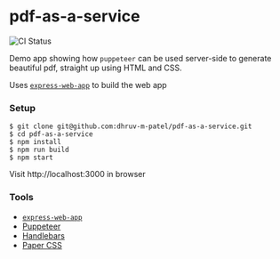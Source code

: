 # pdf-as-a-service

![CI Status](https://github.com/dhruv-m-patel/pdf-as-a-service/workflows/Continuous%20Integration/badge.svg)

Demo app showing how `puppeteer` can be used server-side to generate beautiful pdf, straight up using HTML and CSS.

Uses [`express-web-app`](https://github.com/dhruv-m-patel/express-web-app) to build the web app

### Setup

```
$ git clone git@github.com:dhruv-m-patel/pdf-as-a-service.git
$ cd pdf-as-a-service
$ npm install
$ npm run build
$ npm start
```

Visit http://localhost:3000 in browser

### Tools

- [`express-web-app`](https://github.com/dhruv-m-patel/express-web-app)
- [Puppeteer](https://pptr.dev)
- [Handlebars](https://handlebarsjs.com/)
- [Paper CSS](https://www.getpapercss.com)
